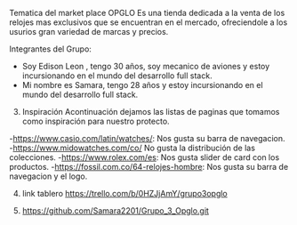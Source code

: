 Tematica del market place
OPGLO
Es una tienda dedicada a la venta de los relojes mas exclusivos que se encuentran en el mercado, ofreciendole a los usurios gran variedad de marcas y precios.

Integrantes del Grupo:

-   Soy Edison Leon ,  tengo 30 años, soy mecanico de aviones y estoy incursionando en el mundo del desarrollo full stack.
-	Mi nombre es Samara, tengo 28 años y estoy incursionando en el mundo del desarrollo full stack.

3. Inspiración
Acontinuación dejamos las listas de paginas que tomamos como inspiración para nuestro protecto.

-https://www.casio.com/latin/watches/: Nos gusta su barra de navegacion.
-https://www.midowatches.com/co/ No gusta la distribución de las colecciones.
-https://www.rolex.com/es: Nos gusta slider de card con los productos.
-https://fossil.com.co/64-relojes-hombre: Nos gusta su barra de navegacion y el logo.

4. link tablero
https://trello.com/b/0HZJjAmY/grupo3opglo

5. https://github.com/Samara2201/Grupo_3_Opglo.git



